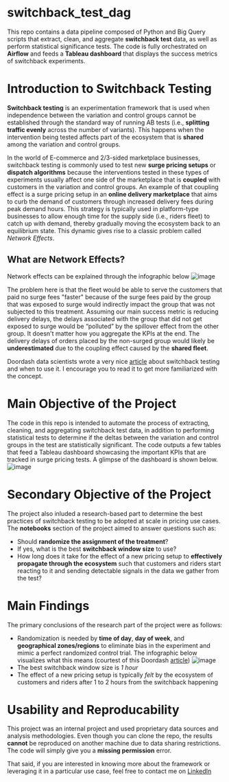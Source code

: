 # switchback_test_dag
This repo contains a data pipeline composed of Python and Big Query scripts that extract, clean, and aggregate **switchback test** data, as well as perform statistical 
significance tests. The code is fully orchestrated on **Airflow** and feeds a **Tableau dashboard** that displays the success metrics of switchback experiments.

# Introduction to Switchback Testing
**Switchback testing** is an experimentation framework that is used when independence between the variation and control groups cannot be established through the standard
way of running AB tests (i.e., **splitting traffic evenly** across the number of variants). This happens when the intervention being tested affects part of the ecosystem 
that is **shared** among the variation and control groups.

In the world of E-commerce and 2/3-sided marketplace businesses, switchback testing is commonly used to test new **surge pricing setups** or **dispatch algorithms** 
because the interventions tested in these types of experiments usually affect one side of the marketplace that is **coupled** with customers in the variation and control groups. 
An example of that coupling effect is a surge pricing setup in an **online delivery marketplace** that aims to curb the demand of customers through increased delivery fees 
during peak demand hours. This strategy is typically used in platform-type businesses to allow enough time for the supply side (i.e., riders fleet) to catch up with demand,
thereby gradually moving the ecosystem back to an equilibrium state. This dynamic gives rise to a classic problem called *Network Effects*.

## What are Network Effects?
Network effects can be explained through the infographic below
![image](https://user-images.githubusercontent.com/98691360/193418293-45709e62-d0f0-4b85-b6e5-2605442e41d4.png)

The problem here is that the fleet would be able to serve the customers that paid no surge fees "faster" because of the surge fees paid by the group that was exposed 
to surge would indirectly impact the group that was not subjected to this treatment. Assuming our main success metric is reducing delivery delays, the delays associated
with the group that did not get exposed to surge would be “polluted” by the spillover effect from the other group. It doesn't matter how you aggregate the KPIs at the end.
The delivery delays of orders placed by the non-surged group would likely be **underestimated** due to the coupling effect caused by the **shared fleet**.

Doordash data scientists wrote a very nice [article](https://medium.com/@DoorDash/switchback-tests-and-randomized-experimentation-under-network-effects-at-doordash-f1d938ab7c2a) about switchback testing and when 
to use it. I encourage you to read it to get more familiarized with the concept.

# Main Objective of the Project
The code in this repo is intended to automate the process of extracting, cleaning, and aggregating switchback test data, in addition to performing statistical tests to
determine if the deltas between the variation and control groups in the test are statistically significant. The code outputs a few tables that feed a Tableau dashboard
showcasing the important KPIs that are tracked in surge pricing tests. A glimpse of the dashboard is shown below.
![image](https://user-images.githubusercontent.com/98691360/193418690-176a72e1-2e7a-4410-a9c9-ab3346c15ae1.png)

# Secondary Objective of the Project
The project also inluded a research-based part to determine the best practices of switchback testing to be adopted at scale in pricing use cases. The **notebooks** 
section of the project aimed to answer questions such as:
- Should **randomize the assignment of the treatment**?
- If yes, what is the best **switchback window size** to use?
- How long does it take for the effect of a new pricing setup to **effectively propagate through the ecosystem** such that customers and riders start reacting to it
and sending detectable signals in the data we gather from the test?

# Main Findings
The primary conclusions of the research part of the project were as follows:
- Randomization is needed by **time of day**, **day of week**, and **geographical zones/regions** to eliminate bias in the experiment and mimic a perfect randomized control trial.
The infographic below visualizes what this means (courtest of this Doordash [article](https://medium.com/@DoorDash/switchback-tests-and-randomized-experimentation-under-network-effects-at-doordash-f1d938ab7c2a))
![image](https://user-images.githubusercontent.com/98691360/193418970-a8c9fc90-17b9-41cb-8947-ecf128607d2a.png)
- The best switchback window size is *1 hour*
- The effect of a new pricing setup is typically *felt* by the ecosystem of customers and riders after 1 to 2 hours from the switchback happening

# Usability and Reproducability
This project was an internal project and used proprietary data sources and analysis methodologies. Even though you can clone the repo, the results **cannot** 
be reproduced on another machine due to data sharing restrictions. The code will simply give you a **missing permission** error. 

That said, if you are interested in knowing more about the framework or leveraging it in a particular use case, feel free to contact me on [LinkedIn](https://www.linkedin.com/in/omar-elmaria/)
